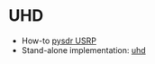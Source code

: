 # UHD

- How-to [pysdr USRP](https://pysdr.org/content/usrp.html)
- Stand-alone implementation: [uhd](https://github.com/EttusResearch/uhd)
